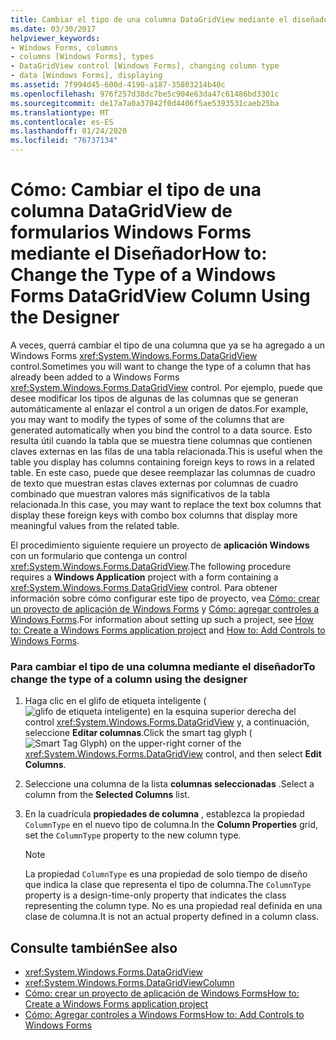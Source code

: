 ```yaml
---
title: Cambiar el tipo de una columna DataGridView mediante el diseñador
ms.date: 03/30/2017
helpviewer_keywords:
- Windows Forms, columns
- columns [Windows Forms], types
- DataGridView control [Windows Forms], changing column type
- data [Windows Forms], displaying
ms.assetid: 7f994d45-600d-4190-a187-35803214b40c
ms.openlocfilehash: 976f257d38dc7be5c904e63da47c61486bd3301c
ms.sourcegitcommit: de17a7a0a37042f0d4406f5ae5393531caeb25ba
ms.translationtype: MT
ms.contentlocale: es-ES
ms.lasthandoff: 01/24/2020
ms.locfileid: "76737134"
---
```

# <a name="how-to-change-the-type-of-a-windows-forms-datagridview-column-using-the-designer"></a><span data-ttu-id="2f36c-102">Cómo: Cambiar el tipo de una columna DataGridView de formularios Windows Forms mediante el Diseñador</span><span class="sxs-lookup"><span data-stu-id="2f36c-102">How to: Change the Type of a Windows Forms DataGridView Column Using the Designer</span></span>
<span data-ttu-id="2f36c-103">A veces, querrá cambiar el tipo de una columna que ya se ha agregado a un Windows Forms <xref:System.Windows.Forms.DataGridView> control.</span><span class="sxs-lookup"><span data-stu-id="2f36c-103">Sometimes you will want to change the type of a column that has already been added to a Windows Forms <xref:System.Windows.Forms.DataGridView> control.</span></span> <span data-ttu-id="2f36c-104">Por ejemplo, puede que desee modificar los tipos de algunas de las columnas que se generan automáticamente al enlazar el control a un origen de datos.</span><span class="sxs-lookup"><span data-stu-id="2f36c-104">For example, you may want to modify the types of some of the columns that are generated automatically when you bind the control to a data source.</span></span> <span data-ttu-id="2f36c-105">Esto resulta útil cuando la tabla que se muestra tiene columnas que contienen claves externas en las filas de una tabla relacionada.</span><span class="sxs-lookup"><span data-stu-id="2f36c-105">This is useful when the table you display has columns containing foreign keys to rows in a related table.</span></span> <span data-ttu-id="2f36c-106">En este caso, puede que desee reemplazar las columnas de cuadro de texto que muestran estas claves externas por columnas de cuadro combinado que muestran valores más significativos de la tabla relacionada.</span><span class="sxs-lookup"><span data-stu-id="2f36c-106">In this case, you may want to replace the text box columns that display these foreign keys with combo box columns that display more meaningful values from the related table.</span></span>

 <span data-ttu-id="2f36c-107">El procedimiento siguiente requiere un proyecto de **aplicación Windows** con un formulario que contenga un control <xref:System.Windows.Forms.DataGridView>.</span><span class="sxs-lookup"><span data-stu-id="2f36c-107">The following procedure requires a **Windows Application** project with a form containing a <xref:System.Windows.Forms.DataGridView> control.</span></span> <span data-ttu-id="2f36c-108">Para obtener información sobre cómo configurar este tipo de proyecto, vea [Cómo: crear un proyecto de aplicación de Windows Forms](/visualstudio/ide/step-1-create-a-windows-forms-application-project) y [Cómo: agregar controles a Windows Forms](how-to-add-controls-to-windows-forms.md).</span><span class="sxs-lookup"><span data-stu-id="2f36c-108">For information about setting up such a project, see [How to: Create a Windows Forms application project](/visualstudio/ide/step-1-create-a-windows-forms-application-project) and [How to: Add Controls to Windows Forms](how-to-add-controls-to-windows-forms.md).</span></span>

### <a name="to-change-the-type-of-a-column-using-the-designer"></a><span data-ttu-id="2f36c-109">Para cambiar el tipo de una columna mediante el diseñador</span><span class="sxs-lookup"><span data-stu-id="2f36c-109">To change the type of a column using the designer</span></span>

1. <span data-ttu-id="2f36c-110">Haga clic en el glifo de etiqueta inteligente (![glifo de etiqueta inteligente](./media/vs-winformsmttagglyph.gif "VS_WinFormSmtTagGlyph")) en la esquina superior derecha del control <xref:System.Windows.Forms.DataGridView> y, a continuación, seleccione **Editar columnas**.</span><span class="sxs-lookup"><span data-stu-id="2f36c-110">Click the smart tag glyph (![Smart Tag Glyph](./media/vs-winformsmttagglyph.gif "VS_WinFormSmtTagGlyph")) on the upper-right corner of the <xref:System.Windows.Forms.DataGridView> control, and then select **Edit Columns**.</span></span>

2. <span data-ttu-id="2f36c-111">Seleccione una columna de la lista **columnas seleccionadas** .</span><span class="sxs-lookup"><span data-stu-id="2f36c-111">Select a column from the **Selected Columns** list.</span></span>

3. <span data-ttu-id="2f36c-112">En la cuadrícula **propiedades de columna** , establezca la propiedad `ColumnType` en el nuevo tipo de columna.</span><span class="sxs-lookup"><span data-stu-id="2f36c-112">In the **Column Properties** grid, set the `ColumnType` property to the new column type.</span></span>

    > [!NOTE]
    > <span data-ttu-id="2f36c-113">La propiedad `ColumnType` es una propiedad de solo tiempo de diseño que indica la clase que representa el tipo de columna.</span><span class="sxs-lookup"><span data-stu-id="2f36c-113">The `ColumnType` property is a design-time-only property that indicates the class representing the column type.</span></span> <span data-ttu-id="2f36c-114">No es una propiedad real definida en una clase de columna.</span><span class="sxs-lookup"><span data-stu-id="2f36c-114">It is not an actual property defined in a column class.</span></span>

## <a name="see-also"></a><span data-ttu-id="2f36c-115">Consulte también</span><span class="sxs-lookup"><span data-stu-id="2f36c-115">See also</span></span>

- <xref:System.Windows.Forms.DataGridView>
- <xref:System.Windows.Forms.DataGridViewColumn>
- [<span data-ttu-id="2f36c-116">Cómo: crear un proyecto de aplicación de Windows Forms</span><span class="sxs-lookup"><span data-stu-id="2f36c-116">How to: Create a Windows Forms application project</span></span>](/visualstudio/ide/step-1-create-a-windows-forms-application-project)
- [<span data-ttu-id="2f36c-117">Cómo: Agregar controles a Windows Forms</span><span class="sxs-lookup"><span data-stu-id="2f36c-117">How to: Add Controls to Windows Forms</span></span>](how-to-add-controls-to-windows-forms.md)
